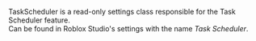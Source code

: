 TaskScheduler is a read-only settings class responsible for the Task Scheduler feature.  
Can be found in Roblox Studio's settings with the name _Task Scheduler_.